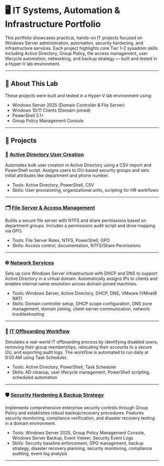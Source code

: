 # 🖥️ IT Systems, Automation & Infrastructure Portfolio

This portfolio showcases practical, hands-on IT projects focused on Windows Server administration, automation, security hardening, and infrastructure services. Each project highlights core Tier 1–2 sysadmin skills including Active Directory, Group Policy, file access management, user lifecycle automation, networking, and backup strategy — built and tested in a Hyper-V lab environment.

---

## 🧰 About This Lab

These projects were built and tested in a Hyper-V lab environment using:
- Windows Server 2025 (Domain Controller & File Server)
- Windows 10/11 Clients (Domain-joined)
- PowerShell 5.1+
- Group Policy Management Console

---

## 📁 Projects

### 👥 [Active Directory User Creation](./Account-Creation)
Automates bulk user creation in Active Directory using a CSV import and PowerShell script. Assigns users to OU-based security groups and sets initial attributes like department and phone number.

- Tools: Active Directory, PowerShell, CSV
- Skills: User provisioning, organizational units, scripting for HR workflows

---

### 🗂 [File Server & Access Management](./FileServer-AccessManagement)
Builds a secure file server with NTFS and share permissions based on department groups. Includes a permissions audit script and drive mapping via GPO.

- Tools: File Server Roles, NTFS, PowerShell, GPO
- Skills: Access control, documentation, NTFS/Share Permissions

---

### 🌐 [Network Services](./Network-Services)
Sets up core Windows Server infrastructure with DHCP and DNS to support Active Directory in a virtual domain. Automatically assigns IPs to clients and enables internal name resolution across domain-joined machines.

- Tools: Windows Server, Active Directory, DHCP, DNS, VMware (VMnet8 NAT)
- Skills: Domain controller setup, DHCP scope configuration, DNS zone management, domain joining, client-server communication, network troubleshooting

---

### 🚪 [IT Offboarding Workflow](./Offboarding-Workflow)
Simulates a real-world IT offboarding process by identifying disabled users, removing their group memberships, relocating their accounts to a secure OU, and exporting audit logs. The workflow is automated to run daily at 9:00 AM using Task Scheduler.

- Tools: Active Directory, PowerShell, Task Scheduler
- Skills: AD cleanup, user lifecycle management, PowerShell scripting, scheduled automation

---

### 🛡️ [Security Hardening & Backup Strategy](./Security-Hardening)
Implements comprehensive enterprise security controls through Group Policy and establishes robust backup/recovery procedures. Features security monitoring, compliance verification, and disaster recovery testing in a domain environment.

- Tools: Windows Server 2025, Group Policy Management Console, Windows Server Backup, Event Viewer, Security Event Logs
- Skills: Security baseline enforcement, GPO management, backup strategy, disaster recovery planning, security monitoring, compliance auditing, event log analysis

---

